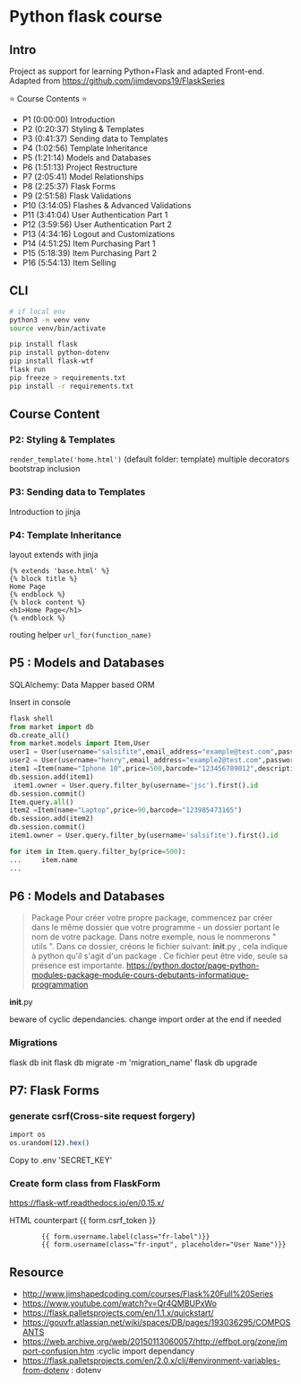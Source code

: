 # Python flask course

## Intro

Project as support for learning Python+Flask and adapted Front-end.  
Adapted from <https://github.com/jimdevops19/FlaskSeries>

⭐️ Course Contents ⭐️

- P1  (0:00:00) Introduction
- P2  (0:20:37) Styling & Templates
- P3  (0:41:37) Sending data to Templates
- P4  (1:02:56) Template Inheritance
- P5  (1:21:14) Models and Databases
- P6  (1:51:13) Project Restructure
- P7  (2:05:41) Model Relationships
- P8  (2:25:37) Flask Forms
- P9  (2:51:58) Flask Validations
- P10 (3:14:05) Flashes & Advanced Validations
- P11 (3:41:04) User Authentication Part 1
- P12 (3:59:56) User Authentication Part 2
- P13 (4:34:16) Logout and Customizations
- P14 (4:51:25) Item Purchasing Part 1
- P15 (5:18:39) Item Purchasing Part 2
- P16 (5:54:13) Item Selling

## CLI

```bash
# if local env 
python3 -m venv venv
source venv/bin/activate

pip install flask
pip install python-dotenv
pip install flask-wtf
flask run
pip freeze > requirements.txt
pip install -r requirements.txt

```

## Course Content

### P2: Styling & Templates

`render_template('home.html')` (default folder: template)
multiple decorators
bootstrap inclusion

### P3: Sending data to Templates

Introduction to jinja

### P4: Template Inheritance

layout extends with jinja

```jinja
{% extends 'base.html' %}
{% block title %}
Home Page
{% endblock %}
{% block content %}
<h1>Home Page</h1>
{% endblock %}
```

routing helper `url_for(function_name)`

## P5 : Models and Databases

SQLAlchemy: Data Mapper based ORM

Insert in console

```python
flask shell
from market import db
db.create_all()
from market.models import Item,User
user1 = User(username="salsifite",email_address="example@test.com",password_hash="123456789012",budget=900)
user2 = User(username="henry",email_address="example2@test.com",password_hash="123456789012",budget=900)
item1 =Item(name="Iphone 10",price=500,barcode="123456789012",description='desc')
db.session.add(item1)
 item1.owner = User.query.filter_by(username='jsc').first().id
db.session.commit()
Item.query.all()
item2 =Item(name="Laptop",price=90,barcode="123985473165")
db.session.add(item2)
db.session.commit()
item1.owner = User.query.filter_by(username='salsifite').first().id

for item in Item.query.filter_by(price=500):
...     item.name
... 
```

## P6 : Models and Databases

>Package
>Pour créer votre propre package, commencez par créer dans le même dossier que votre programme - un dossier portant le nom de votre package. Dans notre exemple, nous le nommerons " utils ".
>Dans ce dossier, créons le fichier suivant: __init__.py , cela indique à python qu'il s'agit d'un package . Ce fichier peut être vide, seule sa présence est importante. 
> <https://python.doctor/page-python-modules-package-module-cours-debutants-informatique-programmation>

__init__.py

beware of cyclic dependancies. change import order at the end if needed

### Migrations

flask db init
flask db migrate -m 'migration_name'
flask db upgrade

## P7: Flask Forms


### generate csrf(Cross-site request forgery)

```bash
import os
os.urandom(12).hex()
```

Copy to .env 'SECRET_KEY'

### Create form class from FlaskForm

<https://flask-wtf.readthedocs.io/en/0.15.x/>


HTML counterpart
            {{ form.csrf_token }}

            {{ form.username.label(class="fr-label")}}
            {{ form.username(class="fr-input", placeholder="User Name")}}
## Resource

- <http://www.jimshapedcoding.com/courses/Flask%20Full%20Series>
- <https://www.youtube.com/watch?v=Qr4QMBUPxWo>
- <https://flask.palletsprojects.com/en/1.1.x/quickstart/>
- <https://gouvfr.atlassian.net/wiki/spaces/DB/pages/193036295/COMPOSANTS>
- <https://web.archive.org/web/20150113060057/http://effbot.org/zone/import-confusion.htm> :cyclic import dependancy
- <https://flask.palletsprojects.com/en/2.0.x/cli/#environment-variables-from-dotenv> : dotenv

